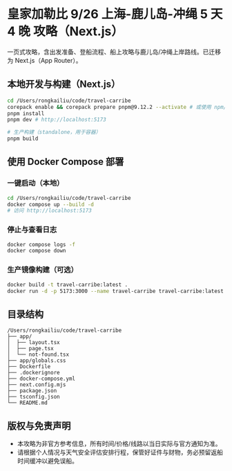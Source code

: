 # 皇家加勒比 9/26 上海-鹿儿岛-冲绳 5 天 4 晚 攻略（Next.js）

一页式攻略，含出发准备、登船流程、船上攻略与鹿儿岛/冲绳上岸路线。已迁移为 Next.js（App Router）。

## 本地开发与构建（Next.js）

```bash
cd /Users/rongkailiu/code/travel-carribe
corepack enable && corepack prepare pnpm@9.12.2 --activate # 或使用 npm/yarn
pnpm install
pnpm dev # http://localhost:5173

# 生产构建（standalone，用于容器）
pnpm build
```

## 使用 Docker Compose 部署

### 一键启动（本地）

```bash
cd /Users/rongkailiu/code/travel-carribe
docker compose up --build -d
# 访问 http://localhost:5173
```

### 停止与查看日志

```bash
docker compose logs -f
docker compose down
```

### 生产镜像构建（可选）

```bash
docker build -t travel-carribe:latest .
docker run -d -p 5173:3000 --name travel-carribe travel-carribe:latest
```

## 目录结构

```
/Users/rongkailiu/code/travel-carribe
├── app/
│  ├── layout.tsx
│  ├── page.tsx
│  └── not-found.tsx
├── app/globals.css
├── Dockerfile
├── .dockerignore
├── docker-compose.yml
├── next.config.mjs
├── package.json
├── tsconfig.json
└── README.md
```

## 版权与免责声明

- 本攻略为非官方参考信息，所有时间/价格/线路以当日实际与官方通知为准。
- 请根据个人情况与天气安全评估安排行程，保管好证件与财物，务必预留返船时间缓冲以避免误船。
